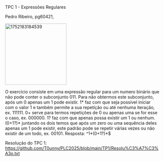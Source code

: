 TPC 1 - Expressões Regulares

Pedro Ribeiro, pg60421,

<img width="200" height="200" alt="1752183184539" src="https://github.com/user-attachments/assets/c0382365-4f1f-48fb-9f94-c1e56fafa0c3" />

  O exercício consiste em uma expressão regular para um numero binário que não pode conter o subconjunto 011.
  Para não obtermos este subconjunto, após um 0 apenas um 1 pode existir.
  1* faz com que seja possível iniciar com o valor 1 e também permite a sua repetição ou até nenhuma iteração, ex. 111111.
  0+ serve para termos repetições de 0 ou apenas uma se for esse o caso, ex. 000000.
  1? faz com que apenas possa existir um 1 ou nenhum.
  (0+1?)* juntando os dois temos que após um zero ou uma sequência deles apenas um 1 pode existir, este padrão pode se repetir várias vezes ou não existir de um todo, ex. 00101.
  Resposta: ^1*(0+1?)*$

Resolução do TPC 1: https://github.com/T0unny/PLC2025/blob/main/TP1/Resolu%C3%A7%C3%A3o.txt
